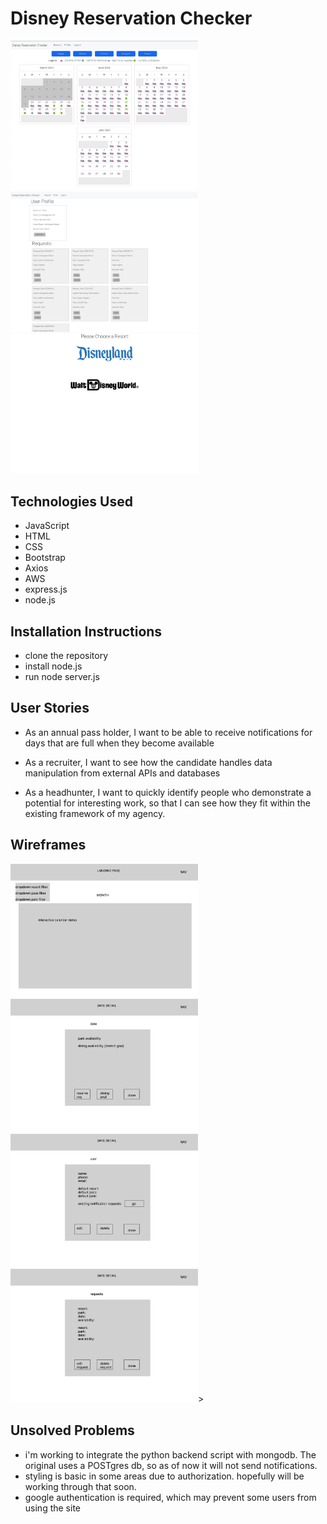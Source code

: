 # Disney Reservation Checker

<img src="public/assets/reservationCheckerScreenshot.png" width="300" alt="screenshots of the site">
<img src="public/assets/reservationCheckerScreenshot3.png" width="300" alt="screenshots of the site">
<img src="public/assets/reservationCheckerScreenshot2.png" width="300" alt="screenshots of the site">


## Technologies Used

- JavaScript
- HTML
- CSS
- Bootstrap
- Axios
- AWS
- express.js
- node.js

## Installation Instructions

- clone the repository
- install node.js
- run node server.js

## User Stories

- As an annual pass holder, I want to be able to receive notifications for days that are full when they become available

- As a recruiter, I want to see how the candidate handles data manipulation from external APIs and databases

- As a headhunter, I want to quickly identify people who demonstrate a potential for interesting work, so that I can see how they fit within the existing framework of my agency.


## Wireframes
<img src="public/assets/wireframe1.jpg" width="300" alt="wireframe image of site">
<img src="public/assets/wireframe2.jpg" width="300" alt="wireframe image of site">
<img src="public/assets/wireframe3.jpg" width="300" alt="wireframe image of site">
<img src="public/assets/wireframe4.jpg" width="300" alt="wireframe image of site">>


## Unsolved Problems

- i'm working to integrate the python backend script with mongodb. The original uses a POSTgres db, so as of now it will not send notifications. 
- styling is basic in some areas due to authorization. hopefully will be working through that soon. 
- google authentication is required, which may prevent some users from using the site
